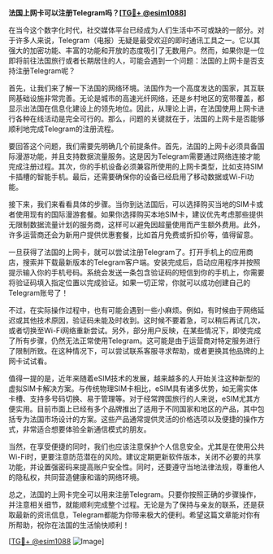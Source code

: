 **法国上网卡可以注册Telegram吗？[[TG💪+ @esim1088](https://t.me/s/esim1088)]**

在当今这个数字化时代，社交媒体平台已经成为人们生活中不可或缺的一部分。对于许多人来说，Telegram（电报）无疑是最受欢迎的即时通讯工具之一。它以其强大的加密功能、丰富的功能和开放的态度吸引了无数用户。然而，如果你是一位即将前往法国旅行或者长期居住的人，可能会遇到一个问题：法国的上网卡是否支持注册Telegram呢？

首先，让我们来了解一下法国的网络环境。法国作为一个高度发达的国家，其互联网基础设施非常完善。无论是城市的高速光纤网络，还是乡村地区的宽带覆盖，都显示出法国在信息化建设上的领先地位。因此，从理论上讲，在法国使用上网卡进行各种在线活动是完全可行的。那么，问题的关键就在于，法国的上网卡是否能够顺利地完成Telegram的注册流程。

要回答这个问题，我们需要先明确几个前提条件。首先，法国的上网卡必须具备国际漫游功能，并且支持数据流量服务。这是因为Telegram需要通过网络连接才能完成注册过程。其次，你的手机设备必须兼容所使用的上网卡类型，比如支持SIM卡插槽的智能手机。最后，还需要确保你的设备已经启用了移动数据或Wi-Fi功能。

接下来，我们来看看具体的步骤。当你到达法国后，可以选择购买当地的SIM卡或者使用现有的国际漫游套餐。如果你选择购买本地SIM卡，建议优先考虑那些提供无限制数据流量计划的服务商，这样可以避免因超量使用而产生额外费用。此外，许多运营商还会为新用户提供优惠套餐，比如首月免费或折扣价等，值得留意。

一旦获得了法国的上网卡，就可以尝试注册Telegram了。打开手机上的应用商店，搜索并下载最新版本的Telegram客户端。安装完成后，启动应用程序并按照提示输入你的手机号码。系统会发送一条包含验证码的短信到你的手机上，你需要将验证码填入指定位置以完成验证。如果一切正常，你就可以成功创建自己的Telegram账号了！

不过，在实际操作过程中，也有可能会遇到一些小麻烦。例如，有时候由于网络延迟或其他技术原因，验证码未能及时收到。这时候不要着急，可以稍后再试几次，或者切换至Wi-Fi网络重新尝试。另外，部分用户反映，在某些情况下，即使完成了所有步骤，仍然无法正常使用Telegram。这可能是由于运营商对特定服务进行了限制所致。在这种情况下，可以尝试联系客服寻求帮助，或者更换其他品牌的上网卡试试看。

值得一提的是，近年来随着eSIM技术的发展，越来越多的人开始关注这种新型的虚拟SIM卡解决方案。与传统物理SIM卡相比，eSIM具有诸多优势，如无需实体卡槽、支持多号码切换、易于管理等。对于经常跨国旅行的人来说，eSIM尤其方便实用。目前市面上已经有多个品牌推出了适用于不同国家和地区的产品，其中包括专为法国市场设计的方案。这些产品通常提供灵活的价格选项以及便捷的操作方式，非常适合想要体验全新通信模式的朋友。

当然，在享受便捷的同时，我们也应该注意保护个人信息安全。尤其是在使用公共Wi-Fi时，更要注意防范潜在的风险。建议定期更新软件版本，关闭不必要的共享功能，并设置强密码来提高账户安全性。同时，还要遵守当地法律法规，尊重他人的隐私权，共同营造健康和谐的网络环境。

总之，法国的上网卡完全可以用来注册Telegram。只要你按照正确的步骤操作，并注意相关细节，就能顺利完成整个过程。无论是为了保持与亲友的联系，还是获取最新的资讯信息，Telegram都能为你带来极大的便利。希望这篇文章能对你有所帮助，祝你在法国的生活愉快顺利！

[[TG💪+ @esim1088](https://t.me/s/esim1088) ![Image](https://i.postimg.cc/4NQfJmqS/Snipaste-2025-05-13-00-14-12.png)]